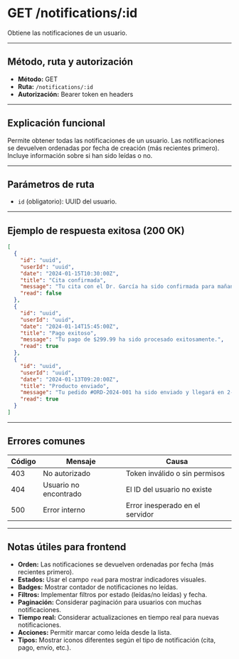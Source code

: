 # GET /notifications/:id

Obtiene las notificaciones de un usuario.

---

## Método, ruta y autorización
- **Método:** GET
- **Ruta:** `/notifications/:id`
- **Autorización:** Bearer token en headers

---

## Explicación funcional
Permite obtener todas las notificaciones de un usuario. Las notificaciones se devuelven ordenadas por fecha de creación (más recientes primero). Incluye información sobre si han sido leídas o no.

---

## Parámetros de ruta
- `id` (obligatorio): UUID del usuario.

---

## Ejemplo de respuesta exitosa (200 OK)
```json
[
  {
    "id": "uuid",
    "userId": "uuid",
    "date": "2024-01-15T10:30:00Z",
    "title": "Cita confirmada",
    "message": "Tu cita con el Dr. García ha sido confirmada para mañana a las 10:00 AM.",
    "read": false
  },
  {
    "id": "uuid",
    "userId": "uuid",
    "date": "2024-01-14T15:45:00Z",
    "title": "Pago exitoso",
    "message": "Tu pago de $299.99 ha sido procesado exitosamente.",
    "read": true
  },
  {
    "id": "uuid",
    "userId": "uuid",
    "date": "2024-01-13T09:20:00Z",
    "title": "Producto enviado",
    "message": "Tu pedido #ORD-2024-001 ha sido enviado y llegará en 2-3 días hábiles.",
    "read": true
  }
]
```

---

## Errores comunes
| Código | Mensaje                        | Causa                                 |
|--------|--------------------------------|---------------------------------------|
| 403    | No autorizado                  | Token inválido o sin permisos         |
| 404    | Usuario no encontrado          | El ID del usuario no existe           |
| 500    | Error interno                  | Error inesperado en el servidor       |

---

## Notas útiles para frontend
- **Orden:** Las notificaciones se devuelven ordenadas por fecha (más recientes primero).
- **Estados:** Usar el campo `read` para mostrar indicadores visuales.
- **Badges:** Mostrar contador de notificaciones no leídas.
- **Filtros:** Implementar filtros por estado (leídas/no leídas) y fecha.
- **Paginación:** Considerar paginación para usuarios con muchas notificaciones.
- **Tiempo real:** Considerar actualizaciones en tiempo real para nuevas notificaciones.
- **Acciones:** Permitir marcar como leída desde la lista.
- **Tipos:** Mostrar iconos diferentes según el tipo de notificación (cita, pago, envío, etc.). 
